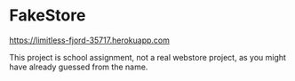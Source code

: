 # FakeStore
https://limitless-fjord-35717.herokuapp.com   

This project is school assignment, not a real webstore project, as you might have already guessed from the name.